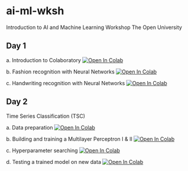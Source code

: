 # ai-ml-wksh

Introduction to AI and Machine Learning Workshop
The Open University

## Day 1
 a. Introduction to Colaboratory [![Open In Colab](https://colab.research.google.com/assets/colab-badge.svg)](https://colab.research.google.com/github/jarusgnuj/ai-ml-wksh/blob/master/notebooks/Introduction_to_colab.ipynb)
 
 b. Fashion recognition with Neural Networks [![Open In Colab](https://colab.research.google.com/assets/colab-badge.svg)](https://colab.research.google.com/github/jarusgnuj/ai-ml-wksh/blob/master/notebooks/image_classification/1_keras_fashion_mnist_feed_forward_colab.ipynb)
 
 c. Handwriting recognition with Neural Networks [![Open In Colab](https://colab.research.google.com/assets/colab-badge.svg)](https://colab.research.google.com/github/jarusgnuj/ai-ml-wksh/blob/master/notebooks/image_classification/2_keras_mnist_feed_forward_colab.ipynb)
 
 ## Day 2 
 
 Time Series Classification (TSC)
 
  a. Data preparation [![Open In Colab](https://colab.research.google.com/assets/colab-badge.svg)](https://colab.research.google.com/github/jarusgnuj/ai-ml-wksh/blob/master/notebooks/time_series_classification/1_TSC_data.ipynb)
 
  b. Building and training a Multilayer Perceptron I & II [![Open In Colab](https://colab.research.google.com/assets/colab-badge.svg)](https://colab.research.google.com/github/jarusgnuj/ai-ml-wksh/blob/master/notebooks/time_series_classification/2_TSC_MLP.ipynb)
  
  c. Hyperparameter searching [![Open In Colab](https://colab.research.google.com/assets/colab-badge.svg)](https://colab.research.google.com/github/jarusgnuj/ai-ml-wksh/blob/master/notebooks/time_series_classification/3_TSC_model_development.ipynb)
  
  d. Testing a trained model on new data [![Open In Colab](https://colab.research.google.com/assets/colab-badge.svg)](https://colab.research.google.com/github/jarusgnuj/ai-ml-wksh/blob/master/notebooks/time_series_classification/4_TSC_final_test.ipynb)
  
